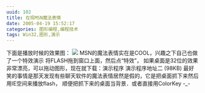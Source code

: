 ```yaml
---
uuid: 102
title: 在现MSN魔法表情
date: 2005-04-19 15:52:17
categories: 图形编程,编程技术
tags: Win32,图形,演示
---
```

下面是播放时候的效果图： ![](https://skywind3000.github.io/images/blog/wp-content/2011/04/magicvv1.jpg) MSN的魔法表情实在是COOL，兴趣之下自己也做了一个特效演示 将FLASH拖到窗口上面，然后点“特效”， 如果桌面是32位的效果非常漂亮，可以拖动图形，现在就下载：演示程序 演示程序地址二 (98KB)
最好笑的事情是那天发现有些聊天软件的魔法表情居然是假的，它是把桌面抓下来然后用IE空间来播放flash， 顺便把抓下来的桌面当背景．或者直接用ColorKey -_-

